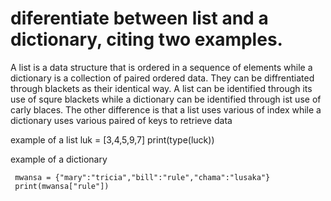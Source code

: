 
# diferentiate between list and a dictionary, citing two examples.

A list is a data structure that is ordered in a sequence of elements while a dictionary is a collection of paired ordered data.
They can be diffrentiated through blackets as their identical way. A list can be identified through its use of squre blackets while a dictionary can be identified through ist use of carly blaces. 
The other difference is that a list uses various of index while a dictionary uses various paired of keys to retrieve data

example of a list
     luk = [3,4,5,9,7]
     print(type(luck))


example of a dictionary

     mwansa = {"mary":"tricia","bill":"rule","chama":"lusaka"}
     print(mwansa["rule"])


